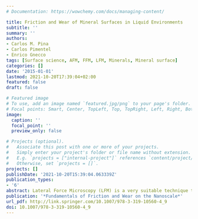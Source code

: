 ```yaml
---
# Documentation: https://wowchemy.com/docs/managing-content/

title: Friction and Wear of Mineral Surfaces in Liquid Environments
subtitle: ''
summary: ''
authors:
- Carlos M. Pina
- Carlos Pimentel
- Enrico Gnecco
tags: [Surface science, AFM, FFM, LFM, Minerals, Mineral surface]
categories: []
date: '2015-01-01'
lastmod: 2021-10-20T17:39:04+02:00
featured: false
draft: false

# Featured image
# To use, add an image named `featured.jpg/png` to your page's folder.
# Focal points: Smart, Center, TopLeft, Top, TopRight, Left, Right, BottomLeft, Bottom, BottomRight.
image:
  caption: ''
  focal_point: ''
  preview_only: false

# Projects (optional).
#   Associate this post with one or more of your projects.
#   Simply enter your project's folder or file name without extension.
#   E.g. `projects = ["internal-project"]` references `content/project/deep-learning/index.md`.
#   Otherwise, set `projects = []`.
projects: []
publishDate: '2021-10-20T15:39:04.063339Z'
publication_types:
- '6'
abstract: Lateral Force Microscopy (LFM) is a very suitable technique to investigate the structure and reactivity of mineral surfaces in liquids. Studies performed in the last two decades have shown that the dissolution and growth of mineral surfaces immersed in water and aqueous solutions can be monitored by recording friction signals with LFM. Moreover, the sensitivity of lateral forces to both structure and chemistry makes possible to use LFM to obtain information about monolayers formed on mineral faces. Finally, numerous mineral surfaces are excellent substrates on which nanoparticles and complex organic molecules can be deposited and subsequently imaged and manipulated. This opens the way to future applications in molecular electronics. This chapter presents an overview of the recent use of LFM in liquid to investigate mineral surfaces and processes occurring on them.
publication: '*Fundamentals of Friction and Wear on the Nanoscale*'
url_pdf: http://link.springer.com/10.1007/978-3-319-10560-4_9
doi: 10.1007/978-3-319-10560-4_9
---
```

